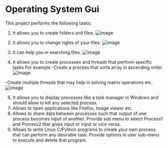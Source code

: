 # Operating System Gui

This project performs the following tasks:
1. It allows you to create folders and files.
   ![image](https://github.com/row-huh/operating-system-gui/assets/74301640/09d878b8-fb33-4f5c-ac30-16eea1dbcb05)

2. It allows you to change rights of your files.
  ![image](https://github.com/row-huh/operating-system-gui/assets/74301640/e775b46c-f096-4635-a45e-cedd688118dc)

3. It can help you in searching files.
   ![image](https://github.com/row-huh/operating-system-gui/assets/74301640/2eb1bd38-e3a1-44a1-8c55-e09fc1cfc839)

4. It allows you to create processes and threads that perform specific tasks
For example
 -Create a process that sorts array in ascending order.
 ![image](https://github.com/row-huh/operating-system-gui/assets/74301640/85639ffc-d498-4e72-90db-34e4d099abb9)

 -Create multiple threads that may help in solving matrix operations etc.
![image](https://github.com/row-huh/operating-system-gui/assets/74301640/344102f4-459c-4b43-a163-06b369334c04)

6. It allows you to display processes like a task manager in Windows and should
allow to kill any selected process.
7. Allows to open applications like Firefox, Image viewer etc.
8. Allows to share data between processes such that output of one process
becomes input of another. Provide sub menu to select Process1 and Process2
that gives input or input or vice versa.
9. Allows to write Linux C/Python programs to create your own process that can
perform any desirable task. Provide options in user sub-menu to execute and
delete that program.

